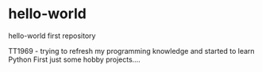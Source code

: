 # hello-world
hello-world first repository

TT1969 - trying to refresh my programming knowledge and started to learn Python
First just some hobby projects....
